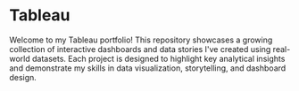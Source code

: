 # Tableau
Welcome to my Tableau portfolio! 
This repository showcases a growing collection of interactive dashboards and data stories I've created using real-world datasets. 
Each project is designed to highlight key analytical insights and demonstrate my skills in data visualization, storytelling, and dashboard design.
